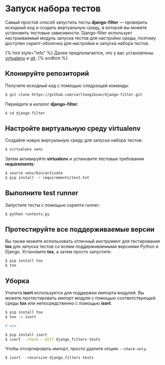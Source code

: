 # Запуск набора тестов

Самый простой способ запустить тесты **django-filter** — проверить исходный код и создать виртуальную среду, в которой вы можете установить тестовые зависимости. Django-filter использует настраиваемый модуль запуска тестов для настройки среды, поэтому доступен скрипт-оболочка для настройки и запуска набора тестов.

{% hint style="info" %}
Далее предполагается, что у вас установлены [virtualenv](https://virtualenv.pypa.io/en/stable/) и [git](https://git-scm.com/).
{% endhint %}

## Клонируйте репозиторий

Получите исходный код с помощью следующей команды:

```bash
$ git clone https://github.com/carltongibson/django-filter.git
```

Перейдите в каталог **django-filter**:

```bash
$ cd django-filter
```

## Настройте виртуальную среду virtualenv

Создайте новую виртуальную среду для запуска набора тестов:

```bash
$ virtualenv venv
```

Затем активируйте **virtualenv** и установите тестовые требования **requirements**:

```bash
$ source venv/bin/activate
$ pip install -r requirements/test.txt
```

## Выполните test runner

Запустите тесты с помощью скрипта runner:

```bash
$ python runtests.py
```

## Протестируйте все поддерживаемые версии

Вы также можете использовать отличный инструмент для тестирования **tox** для запуска тестов со всеми поддерживаемыми версиями Python и Django. Установите **tox**, а затем просто запустите:

```bash
$ pip install tox
$ tox
```

## Уборка

Утилита **isort** используется для поддержки импорта модулей. Вы можете протестировать импорт модуля с помощью соответствующей среды **tox** или непосредственно с помощью **isort**.

```bash
$ pip install tox
$ tox -e isort

# или

$ pip install isort
$ isort --check --diff django_filters tests
```

Чтобы отсортировать импорт, просто удалите опцию `--check-only`.

```python
$ isort --recursive django_filters tests
```
